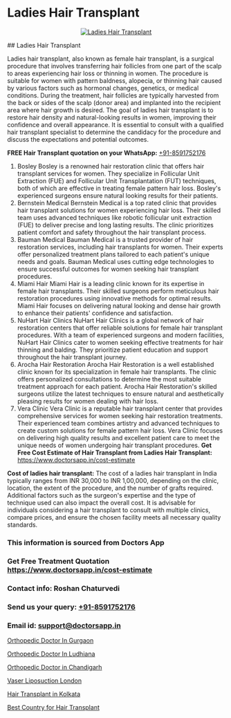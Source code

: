 # Ladies Hair Transplant

<p align="center">
  <a href="https://doctorsapp.co.in/uploads/treatment_image/Finding%20the%20best%20hair%20clinic.jpg">
    <img src="https://doctorsapp.co.in/treatment/hair-transplant" alt="Ladies Hair Transplant">
  </a>
</p>
## Ladies Hair Transplant

Ladies hair transplant, also known as female hair transplant, is a surgical procedure that involves transferring hair follicles from one part of the scalp to areas experiencing hair loss or thinning in women. The procedure is suitable for women with pattern baldness, alopecia, or thinning hair caused by various factors such as hormonal changes, genetics, or medical conditions. During the treatment, hair follicles are typically harvested from the back or sides of the scalp (donor area) and implanted into the recipient area where hair growth is desired. The goal of ladies hair transplant is to restore hair density and natural-looking results in women, improving their confidence and overall appearance. It is essential to consult with a qualified hair transplant specialist to determine the candidacy for the procedure and discuss the expectations and potential outcomes.

**FREE Hair Transplant quotation on your WhatsApp:**  [+91-8591752176](https://api.whatsapp.com/send?phone=8591752176)

1) Bosley   Bosley is a renowned hair restoration clinic that offers hair transplant services for women. They specialize in Follicular Unit Extraction (FUE) and Follicular Unit Transplantation (FUT) techniques, both of which are effective in treating female pattern hair loss. Bosley's experienced surgeons ensure natural looking results for their patients.
2) Bernstein Medical   Bernstein Medical is a top rated clinic that provides hair transplant solutions for women experiencing hair loss. Their skilled team uses advanced techniques like robotic follicular unit extraction (FUE) to deliver precise and long lasting results. The clinic prioritizes patient comfort and safety throughout the hair transplant process.
3) Bauman Medical   Bauman Medical is a trusted provider of hair restoration services, including hair transplants for women. Their experts offer personalized treatment plans tailored to each patient's unique needs and goals. Bauman Medical uses cutting edge technologies to ensure successful outcomes for women seeking hair transplant procedures.
4) Miami Hair   Miami Hair is a leading clinic known for its expertise in female hair transplants. Their skilled surgeons perform meticulous hair restoration procedures using innovative methods for optimal results. Miami Hair focuses on delivering natural looking and dense hair growth to enhance their patients' confidence and satisfaction.
5) NuHart Hair Clinics   NuHart Hair Clinics is a global network of hair restoration centers that offer reliable solutions for female hair transplant procedures. With a team of experienced surgeons and modern facilities, NuHart Hair Clinics cater to women seeking effective treatments for hair thinning and balding. They prioritize patient education and support throughout the hair transplant journey.
6) Arocha Hair Restoration   Arocha Hair Restoration is a well established clinic known for its specialization in female hair transplants. The clinic offers personalized consultations to determine the most suitable treatment approach for each patient. Arocha Hair Restoration's skilled surgeons utilize the latest techniques to ensure natural and aesthetically pleasing results for women dealing with hair loss.
7) Vera Clinic   Vera Clinic is a reputable hair transplant center that provides comprehensive services for women seeking hair restoration treatments. Their experienced team combines artistry and advanced techniques to create custom solutions for female pattern hair loss. Vera Clinic focuses on delivering high quality results and excellent patient care to meet the unique needs of women undergoing hair transplant procedures.
**Get Free Cost Estimate of Hair Transplant from Ladies Hair Transplant:** https://www.doctorsapp.in/cost-estimate

**Cost of ladies hair transplant:**
The cost of a ladies hair transplant in India typically ranges from INR 30,000 to INR 1,00,000, depending on the clinic, location, the extent of the procedure, and the number of grafts required. Additional factors such as the surgeon's expertise and the type of technique used can also impact the overall cost. It is advisable for individuals considering a hair transplant to consult with multiple clinics, compare prices, and ensure the chosen facility meets all necessary quality standards.

### This information is sourced from Doctors App 
### Get Free Treatment Quotation https://www.doctorsapp.in/cost-estimate
### Contact info: Roshan Chaturvedi 
### Send us your query: [+91-8591752176](https://api.whatsapp.com/send?phone=8591752176) 
### Email id: support@doctorsapp.in

[Orthopedic Doctor In Gurgaon](https://www.linkedin.com/pulse/orthopedic-doctor-gurgaon-doctorsapp-dhaka-f1x1e?trackingId=o48%2Fe7uKVNS4ILxItDOLVg%3D%3D&lipi=urn%3Ali%3Apage%3Ad_flagship3_company_admin%3Bo%2BosOGJBSO63YocmsfjAZA%3D%3D)

[Orthopedic Doctor In Ludhiana](https://www.linkedin.com/pulse/orthopedic-doctor-ludhiana-knee-replacement-treatment-j26ae?trackingId=YahoiiwK74QB2CoV%2BsluIg%3D%3D&lipi=urn%3Ali%3Apage%3Ad_flagship3_company_admin%3B%2FMzkEXxJRqGf2zEVBOlEsA%3D%3D)

[Orthopedic Doctor in Chandigarh](https://medium.com/@vimalrana22/orthopedic-doctor-in-chandigarh-2ef95e164ea2)

[Vaser Liposuction London](https://medium.com/@anupkakkar5/vaser-liposuction-london-8e49ef321e1f)

[Hair Transplant in Kolkata](https://doctors-apps.github.io/doctorsapp/hair-transplant-in-kolkata)

[Best Country for Hair Transplant](https://doctors-apps.github.io/doctorsapp/best-country-for-hair-transplant)

